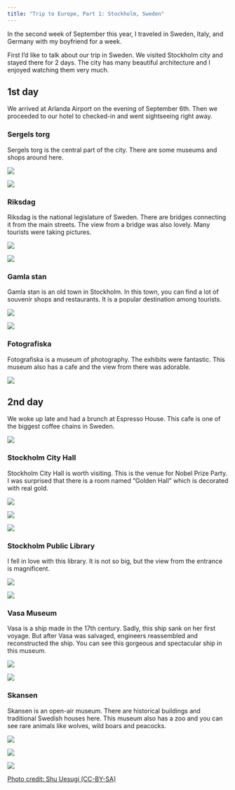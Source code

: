 ```yaml
---
title: "Trip to Europe, Part 1: Stockholm, Sweden"
---
```



In the second week of September this year, I traveled in Sweden, Italy, and Germany with my boyfriend for a week. 

First I’d like to talk about our trip in Sweden. We visited Stockholm city and stayed there for 2 days. The city has many beautiful architecture and I enjoyed watching them very much. 

## 1st day

We arrived at Arlanda Airport on the evening of September 6th. Then we proceeded to our hotel to checked-in and went sightseeing right away.

### Sergels torg

Sergels torg is the central part of the city. There are some museums and shops around here.

![](/images/eurotrip-thumb/eurotrip-1.jpg)

![](/images/eurotrip-thumb/eurotrip-9.jpg)

### Riksdag

Riksdag is the national legislature of Sweden. There are bridges connecting it  from the main streets. The view from a bridge was also lovely. Many tourists were taking pictures.

![](/images/eurotrip-thumb/eurotrip-17.jpg)

![](/images/eurotrip-thumb/eurotrip-18.jpg)

### Gamla stan

Gamla stan is an old town in Stockholm. In this town, you can find a lot of souvenir shops and restaurants. It is a popular destination among tourists.

![](/images/eurotrip-thumb/eurotrip-19.jpg)

![](/images/eurotrip-thumb/eurotrip-20.jpg)

### Fotografiska

Fotografiska is a museum of photography. The exhibits were fantastic. This museum also has a cafe and the view from there was adorable.

![](/images/eurotrip-thumb/eurotrip-21.jpg)

## 2nd day

We woke up late and had a brunch at Espresso House. This cafe is one of the biggest coffee chains in Sweden.

![](/images/eurotrip-thumb/eurotrip-22.jpg)

### Stockholm City Hall

Stockholm City Hall is worth visiting. This is the venue for Nobel Prize Party. I was surprised that there is a room named “Golden Hall” which is decorated with real gold.

![](/images/eurotrip-thumb/eurotrip-4.jpg)

![](/images/eurotrip-thumb/eurotrip-8.jpg)

![](/images/eurotrip-thumb/eurotrip-27.jpg)

### Stockholm Public Library

I fell in love with this library. It is not so big, but the view from the entrance is magnificent.

![](/images/eurotrip-thumb/eurotrip-11.jpg)

![](/images/eurotrip-thumb/eurotrip-12.jpg)

### Vasa Museum

Vasa is a ship made in the 17th century. Sadly, this ship sank on her first voyage. But after Vasa was salvaged, engineers reassembled and reconstructed the ship. You can see this gorgeous and spectacular ship in this museum.

![](/images/eurotrip-thumb/eurotrip-41.jpg)

![](/images/eurotrip-thumb/eurotrip-42.jpg)

### Skansen

Skansen is an open-air museum. There are historical buildings and traditional Swedish houses here. This museum also has a zoo and you can see rare animals like wolves, wild boars and peacocks.

![](/images/eurotrip-thumb/eurotrip-46.jpg)

![](/images/eurotrip-thumb/eurotrip-45.jpg)

![](/images/eurotrip-thumb/eurotrip-47.jpg)

<a href="https://www.flickr.com/photos/chibicode/sets/72157647587142756" target="_blank">Photo credit: Shu Uesugi (CC-BY-SA)</a>

